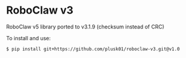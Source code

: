 RoboClaw v3
===========

RoboClaw v5 library ported to v3.1.9 (checksum instead of CRC)

To install and use:

```bash
$ pip install git+https://github.com/plusk01/roboclaw-v3.git@v1.0
```
